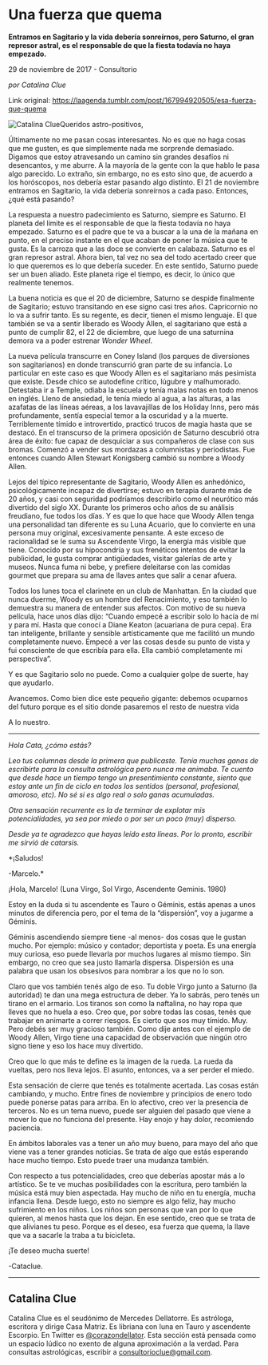 # Una fuerza que quema

**Entramos en Sagitario y la vida debería sonreírnos, pero Saturno, el gran represor astral, es el responsable de que la fiesta todavía no haya empezado.**

29 de noviembre de 2017 - Consultorio

_por Catalina Clue_

Link original: https://laagenda.tumblr.com/post/167994920505/esa-fuerza-que-quema

![Catalina Clue](https://64.media.tumblr.com/7057cbdfb9431bc958565a8968ec7b28/tumblr_inline_pjzuo1Twgv1t6q87u_500.jpg)Queridos astro-positivos,

Últimamente no me pasan cosas interesantes. No es que no haga cosas que me gusten, es que simplemente nada me sorprende demasiado. Digamos que estoy atravesando un camino sin grandes desafíos ni desencantos, y me aburre. A la mayoría de la gente con la que hablo le pasa algo parecido. Lo extraño, sin embargo, no es esto sino que, de acuerdo a los horóscopos, nos debería estar pasando algo distinto. El 21 de noviembre entramos en Sagitario, la vida debería sonreírnos a cada paso. Entonces, ¿qué está pasando?

La respuesta a nuestro padecimiento es Saturno, siempre es Saturno. El planeta del límite es el responsable de que la fiesta todavía no haya empezado. Saturno es el padre que te va a buscar a la una de la mañana en punto, en el preciso instante en el que acaban de poner la música que te gusta. Es la carroza que a las doce se convierte en calabaza. Saturno es el gran represor astral. Ahora bien, tal vez no sea del todo acertado creer que lo que queremos es lo que debería suceder. En este sentido, Saturno puede ser un buen aliado. Este planeta rige el tiempo, es decir, lo único que realmente tenemos.

La buena noticia es que el 20 de diciembre, Saturno se despide finalmente de Sagitario; estuvo transitando en ese signo casi tres años. Capricornio no lo va a sufrir tanto. Es su regente, es decir, tienen el mismo lenguaje. El que también se va a sentir liberado es Woody Allen, el sagitariano que está a punto de cumplir 82, el 22 de diciembre, que luego de una saturnina demora va a poder estrenar *Wonder Wheel*.

La nueva película transcurre en Coney Island (los parques de diversiones son sagitarianos) en donde transcurrió gran parte de su infancia. Lo particular en este caso es que Woody Allen es el sagitariano más pesimista que existe. Desde chico se autodefine crítico, lúgubre y malhumorado. Detestaba ir a Temple, odiaba la escuela y tenía malas notas en todo menos en inglés. Lleno de ansiedad, le tenía miedo al agua, a las alturas, a las azafatas de las líneas aéreas, a los lavavajillas de los Holiday Inns, pero más profundamente, sentía especial temor a la oscuridad y a la muerte. Terriblemente tímido e introvertido, practicó trucos de magia hasta que se destacó. En el transcurso de la primera oposición de Saturno descubrió otra área de éxito: fue capaz de desquiciar a sus compañeros de clase con sus bromas. Comenzó a vender sus mordazas a columnistas y periodistas. Fue entonces cuando Allen Stewart Konigsberg cambió su nombre a Woody Allen.

Lejos del típico representante de Sagitario, Woody Allen es anhedónico, psicológicamente incapaz de divertirse; estuvo en terapia durante más de 20 años, y casi con seguridad podríamos describirlo como el neurótico más divertido del siglo XX. Durante los primeros ocho años de su análisis freudiano, fue todos los días. Y es que lo que hace que Woody Allen tenga una personalidad tan diferente es su Luna Acuario, que lo convierte en una persona muy original, excesivamente pensante. A este exceso de racionalidad se le suma su Ascendente Virgo, la energía más visible que tiene. Conocido por su hipocondría y sus frenéticos intentos de evitar la publicidad, le gusta comprar antigüedades, visitar galerías de arte y museos. Nunca fuma ni bebe, y prefiere deleitarse con las comidas gourmet que prepara su ama de llaves antes que salir a cenar afuera. 

Todos los lunes toca el clarinete en un club de Manhattan. En la ciudad que nunca duerme, Woody es un hombre del Renacimiento, y eso también lo demuestra su manera de entender sus afectos. Con motivo de su nueva película, hace unos días dijo: “Cuando empecé a escribir solo lo hacía de mí y para mí. Hasta que conocí a Diane Keaton (acuariana de pura cepa). Era tan inteligente, brillante y sensible artísticamente que me facilitó un mundo completamente nuevo. Empecé a ver las cosas desde su punto de vista y fui consciente de que escribía para ella. Ella cambió completamente mi perspectiva”.

Y es que Sagitario solo no puede. Como a cualquier golpe de suerte, hay que ayudarlo.

Avancemos. Como bien dice este pequeño gigante: debemos ocuparnos del futuro porque es el sitio donde pasaremos el resto de nuestra vida

A lo nuestro.



---

*Hola Cata, ¿cómo estás?*

*Leo tus columnas desde la primera que publicaste. Tenía muchas ganas de escribirte para la consulta astrológica pero nunca me animaba. Te cuento que desde hace un tiempo tengo un presentimiento constante, siento que estoy ante un fin de ciclo en todos los sentidos (personal, profesional, amoroso, etc). No sé si es algo real o solo ganas acumuladas.* 

*Otra sensación recurrente es la de terminar de explotar mis potencialidades, ya sea por miedo o por ser un poco (muy) disperso.*

*Desde ya te agradezco que hayas leído esta líneas. Por lo pronto, escribir me sirvió de catarsis.*

*¡Saludos!  

-Marcelo.*

¡Hola, Marcelo! (Luna Virgo, Sol Virgo, Ascendente Geminis. 1980)

Estoy en la duda si tu ascendente es Tauro o Géminis, estás apenas a unos minutos de diferencia pero, por el tema de la “dispersión”, voy a jugarme a Géminis.

Géminis ascendiendo siempre tiene -al menos- dos cosas que le gustan mucho. Por ejemplo: músico y contador; deportista y poeta. Es una energía muy curiosa, eso puede llevarla por muchos lugares al mismo tiempo. Sin embargo, no creo que sea justo llamarla dispersa. Dispersión es una palabra que usan los obsesivos para nombrar a los que no lo son. 

Claro que vos también tenés algo de eso. Tu doble Virgo junto a Saturno (la autoridad) te dan una mega estructura de deber. Ya lo sabrás, pero tenés un tirano en el armario. Los tiranos son como la naftalina, no hay ropa que lleves que no huela a eso. Creo que, por sobre todas las cosas, tenés que trabajar en animarte a correr riesgos. Es cierto que sos muy tímido. Muy. Pero debés ser muy gracioso también. Como dije antes con el ejemplo de Woody Allen, Virgo tiene una capacidad de observación que ningún otro signo tiene y eso los hace muy divertido.

Creo que lo que más te define es la imagen de la rueda. La rueda da vueltas, pero nos lleva lejos. El asunto, entonces, va a ser perder el miedo.

Esta sensación de cierre que tenés es totalmente acertada. Las cosas están cambiando, y mucho. Entre fines de noviembre y principios de enero todo puede ponerse patas para arriba. En lo afectivo, creo ver la presencia de terceros. No es un tema nuevo, puede ser alguien del pasado que viene a mover lo que no funciona del presente. Hay enojo y hay dolor, recomiendo paciencia. 

En ámbitos laborales vas a tener un año muy bueno, para mayo del año que viene vas a tener grandes noticias. Se trata de algo que estás esperando hace mucho tiempo. Esto puede traer una mudanza también.

Con respecto a tus potencialidades, creo que deberías apostar más a lo artístico. Se te ve muchas posibilidades con la escritura, pero también la música está muy bien aspectada. Hay mucho de niño en tu energía, mucha infancia llena. Desde luego, esto no siempre es algo feliz, hay mucho sufrimiento en los niños. Los niños son personas que van por lo que quieren, al menos hasta que los dejan. En ese sentido, creo que se trata de que alivianes tu peso. Porque es el deseo, esa fuerza que quema, la llave que va a sacarle la traba a tu bicicleta.

¡Te deseo mucha suerte!  

-Cataclue.

  




---

 Catalina Clue
--------------

 Catalina Clue es el seudónimo de Mercedes Dellatorre. Es astróloga, escritora y dirige Casa Matriz. Es libriana con luna en Tauro y ascendente Escorpio. En Twitter es [@corazondellator](https://twitter.com/corazondellator). Esta sección está pensada como un espacio lúdico no exento de alguna aproximación a la verdad. Para consultas astrológicas, escribir a [consultorioclue@gmail.com](mailto:consultorioclue@gmail.com). 

